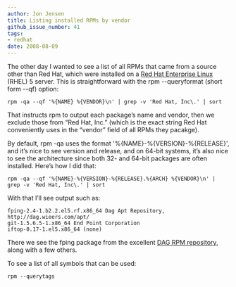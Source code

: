 ```yaml
---
author: Jon Jensen
title: Listing installed RPMs by vendor
github_issue_number: 41
tags:
- redhat
date: 2008-08-09
---
```


The other day I wanted to see a list of all RPMs that came from a source other than Red Hat, which were installed on a [Red Hat Enterprise Linux](https://www.redhat.com/en/technologies/linux-platforms/enterprise-linux) (RHEL) 5 server. This is straightforward with the rpm --queryformat (short form --qf) option:

```
rpm -qa --qf '%{NAME} %{VENDOR}\n' | grep -v 'Red Hat, Inc\.' | sort
```

That instructs rpm to output each package’s name and vendor, then we exclude those from “Red Hat, Inc.” (which is the exact string Red Hat conveniently uses in the “vendor” field of all RPMs they pacakge).

By default, rpm -qa uses the format '%{NAME}-%{VERSION}-%{RELEASE}', and it’s nice to see version and release, and on 64-bit systems, it’s also nice to see the architecture since both 32- and 64-bit packages are often installed. Here’s how I did that:

```
rpm -qa --qf '%{NAME}-%{VERSION}-%{RELEASE}.%{ARCH} %{VENDOR}\n' | grep -v 'Red Hat, Inc\.' | sort
```

With that I’ll see output such as:

```
fping-2.4-1.b2.2.el5.rf.x86_64 Dag Apt Repository, http://dag.wieers.com/apt/
git-1.5.6.5-1.x86_64 End Point Corporation
iftop-0.17-1.el5.x86_64 (none)
```

There we see the fping package from the excellent [DAG RPM repository](http://dag.wiee.rs/rpm/), along with a few others.

To see a list of all symbols that can be used:

```
rpm --querytags
```
